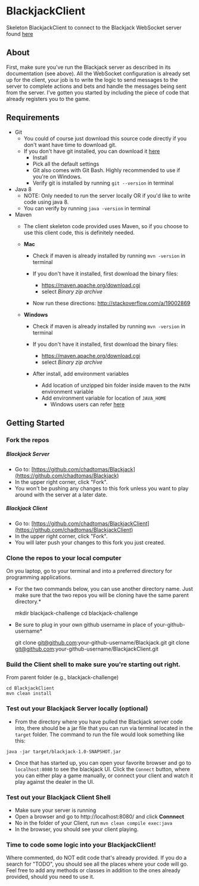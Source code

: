 # BlackjackClient
Skeleton BlackjackClient to connect to the Blackjack WebSocket server found [here](https://github.com/chadtomas/Blackjack)

## About
First, make sure you've run the Blackjack server as described in its documentation (see above). All the WebSocket configuration is already set up for the client, your job is to write the logic to send messages to the server to complete actions and bets and handle the messages being sent from the server. I've gotten you started by including the piece of code that already registers you to the game.

## Requirements
* Git
	* You could of course just download this source code directly if you don't want have time to download git.
	* If you don't have git installed, you can download it [here](https://git-scm.com/download/)
		* Install
		* Pick all the default settings
		* Git also comes with Git Bash. Highly recommended to use if you're on Windows.
		* Verify git is installed by running `git --version` in terminal
* Java 8
	* NOTE: Only needed to run the server locally OR if you'd like to write code using java 8.
	* You can verify by running `java -version` in terminal
* Maven
	* The client skeleton code provided uses Maven, so if you choose to use this client code, this is definitely needed.

	* **Mac**
		* Check if maven is already installed by running `mvn -version` in terminal

		* If you don't have it installed, first download the binary files:
			* https://maven.apache.org/download.cgi
			* select *Binary zip archive*
		* Now run these directions: http://stackoverflow.com/a/19002869

	* **Windows**
		* Check if maven is already installed by running `mvn -version` in terminal

		* If you don't have it installed, first download the binary files:
			* https://maven.apache.org/download.cgi
			* select *Binary zip archive*
			
		* After install, add environment variables
			* Add location of unzipped bin folder inside maven to the `PATH` environment variable
			* Add environment variable for location of `JAVA_HOME`
				* Windows users can refer [here](http://crunchify.com/how-to-setupinstall-maven-classpath-variable-on-windows-7/)

## Getting Started
### Fork the repos

##### Blackjack Server
* Go to: [https://github.com/chadtomas/Blackjack](https://github.com/chadtomas/Blackjack)
* In the upper right corner, click "Fork".
* You won't be pushing any changes to this fork unless you want to play around with the server at a later date.

##### Blackjack Client
* Go to: [https://github.com/chadtomas/BlackjackClient](https://github.com/chadtomas/BlackjackClient)
* In the upper right corner, click "Fork".
* You will later push your changes to this fork you just created.


### Clone the repos to your local computer

On you laptop, go to your terminal and into a preferred directory for programming applications.


* For the two commands below, you can use another directory name. Just make sure that the two repos you will be cloning have the same parent directory.*

	mkdir blackjack-challenge
	cd blackjack-challenge

* Be sure to plug in your own github username in place of your-github-username*

	git clone git@github.com:your-github-username/Blackjack.git
	git clone git@github.com:your-github-username/BlackjackClient.git


### Build the Client shell to make sure you're starting out right.

From parent folder (e.g., blackjack-challenge)

	cd BlackjackClient
	mvn clean install
	
### Test out your Blackjack Server locally (optional)

* From the directory where you have pulled the Blackjack server code into, there should be a jar file that you can run via terminal located in the `target` folder. The command to run the file would look something like this:

`java -jar target/blackjack-1.0-SNAPSHOT.jar`

* Once that has started up, you can open your favorite browser and go to `localhost:8080` to see the blackjack UI. Click the `Connect` button, where you can either play a game manually, or connect your client and watch it play against the dealer in the UI.

### Test out your Blackjack Client Shell
* Make sure your server is running
* Open a browser and go to http://localhost:8080/ and click __Connnect__
* No in the folder of your Client, run `mvn clean compile exec:java`
* In the browser, you should see your client playing.

### Time to code some logic into your BlackjackClient!

Where commented, do NOT edit code that's already provided. If you do a search for "TODO", you should see all the places where your code will go. Feel free to add any methods or classes in addition to the ones already provided, should you need to use it.
